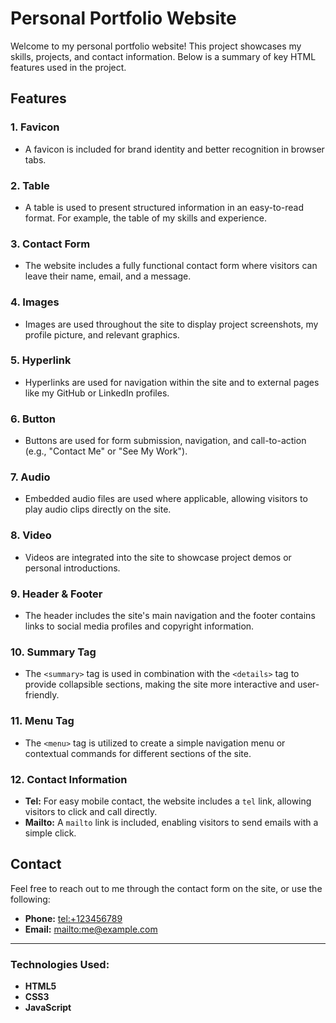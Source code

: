 # Personal Portfolio Website

Welcome to my personal portfolio website! This project showcases my skills, projects, and contact information. Below is a summary of key HTML features used in the project.

## Features

### 1. Favicon
- A favicon is included for brand identity and better recognition in browser tabs.

### 2. Table
- A table is used to present structured information in an easy-to-read format. For example, the table of my skills and experience.

### 3. Contact Form
- The website includes a fully functional contact form where visitors can leave their name, email, and a message.

### 4. Images
- Images are used throughout the site to display project screenshots, my profile picture, and relevant graphics.

### 5. Hyperlink
- Hyperlinks are used for navigation within the site and to external pages like my GitHub or LinkedIn profiles.

### 6. Button
- Buttons are used for form submission, navigation, and call-to-action (e.g., "Contact Me" or "See My Work").

### 7. Audio
- Embedded audio files are used where applicable, allowing visitors to play audio clips directly on the site.

### 8. Video
- Videos are integrated into the site to showcase project demos or personal introductions.

### 9. Header & Footer
- The header includes the site's main navigation and the footer contains links to social media profiles and copyright information.

### 10. Summary Tag
- The `<summary>` tag is used in combination with the `<details>` tag to provide collapsible sections, making the site more interactive and user-friendly.

### 11. Menu Tag
- The `<menu>` tag is utilized to create a simple navigation menu or contextual commands for different sections of the site.

### 12. Contact Information
- **Tel:** For easy mobile contact, the website includes a `tel` link, allowing visitors to click and call directly.
- **Mailto:** A `mailto` link is included, enabling visitors to send emails with a simple click.

## Contact
Feel free to reach out to me through the contact form on the site, or use the following:
- **Phone:** [tel:+123456789](tel:+123456789)
- **Email:** [mailto:me@example.com](mailto:singh.vart@northeastern.edu)

---

### Technologies Used:
- **HTML5**
- **CSS3**
- **JavaScript**

